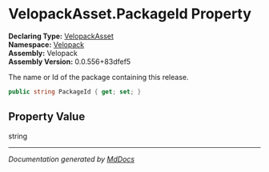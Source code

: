 ﻿<!--  
  <auto-generated>   
    The contents of this file were generated by a tool.  
    Changes to this file may be list if the file is regenerated  
  </auto-generated>   
-->

# VelopackAsset.PackageId Property

**Declaring Type:** [VelopackAsset](../index.md)  
**Namespace:** [Velopack](../../index.md)  
**Assembly:** Velopack  
**Assembly Version:** 0.0.556+83dfef5

 The name or Id of the package containing this release. 

```csharp
public string PackageId { get; set; }
```

## Property Value

string

___

*Documentation generated by [MdDocs](https://github.com/ap0llo/mddocs)*
